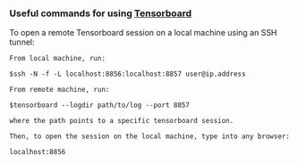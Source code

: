 ### Useful commands for using [Tensorboard](https://www.tensorflow.org/tensorboard)

To open a remote Tensorboard session on a local machine using an SSH tunnel:

```
From local machine, run:

$ssh -N -f -L localhost:8856:localhost:8857 user@ip.address

From remote machine, run:

$tensorboard --logdir path/to/log --port 8857

where the path points to a specific tensorboard session.

Then, to open the session on the local machine, type into any browser:

localhost:8856
```
